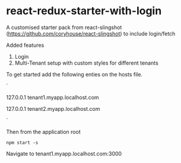 # react-redux-starter-with-login
A customised starter pack from react-slingshot (https://github.com/coryhouse/react-slingshot) to include login/fetch 


Added features 

1. Login 
2. Multi-Tenant setup with custom styles for different tenants 

To get started add the following enties on the hosts file. 

`

127.0.0.1 tenant1.myapp.localhost.com

127.0.0.1 tenant2.myapp.localhost.com

`

Then from the application root

`
npm start -s
`

Navigate to tenant1.myapp.localhost.com:3000 
